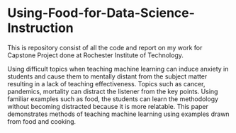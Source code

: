 # Using-Food-for-Data-Science-Instruction
This is repository consist of all the code and report on my work for Capstone Project done at Rochester Institute of Technology.

Using difficult topics when teaching machine learning can induce anxiety in students and cause them to mentally distant from the subject matter resulting in a lack of teaching effectiveness.
Topics such as cancer, pandemics, mortality can distract the listener from the key points. Using familiar examples such as food, the students can learn the methodology without becoming distracted because it is more relatable.  This paper demonstrates methods of teaching machine learning using examples drawn from food and cooking.

